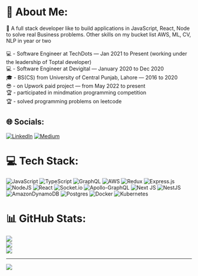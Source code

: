 # 💫 About Me:
🌱 A full stack developer  like to build applications in JavaScript, React, Node to solve real Business problems. Other skills on my bucket list AWS, ML, CV, NLP in year or two<br><br>💻 - Software Engineer at TechDots — Jan 2021 to Present (working under the leadership of Toptal developer)<br>💻 - Software Engineer at Devigital — January 2020 to Dec 2020<br>🎓 - BS(CS) from University of Central Punjab, Lahore — 2016 to 2020<br>😎 - on Upwork paid project — from May 2022 to present<br>🏆 - participated in mindmation programming competition<br>🏆 - solved programming problems on leetcode


## 🌐 Socials:
[![LinkedIn](https://img.shields.io/badge/LinkedIn-%230077B5.svg?logo=linkedin&logoColor=white)](https://linkedin.com/in/muhammad-ibrahim-6933b9198) [![Medium](https://img.shields.io/badge/Medium-12100E?logo=medium&logoColor=white)](https://medium.com/@ibrahimjamil090) 

# 💻 Tech Stack:
![JavaScript](https://img.shields.io/badge/javascript-%23323330.svg?style=flat&logo=javascript&logoColor=%23F7DF1E) ![TypeScript](https://img.shields.io/badge/typescript-%23007ACC.svg?style=flat&logo=typescript&logoColor=white) ![GraphQL](https://img.shields.io/badge/-GraphQL-E10098?style=flat&logo=graphql&logoColor=white) ![AWS](https://img.shields.io/badge/AWS-%23FF9900.svg?style=flat&logo=amazon-aws&logoColor=white) ![Redux](https://img.shields.io/badge/redux-%23593d88.svg?style=flat&logo=redux&logoColor=white) ![Express.js](https://img.shields.io/badge/express.js-%23404d59.svg?style=flat&logo=express&logoColor=%2361DAFB) ![NodeJS](https://img.shields.io/badge/node.js-6DA55F?style=flat&logo=node.js&logoColor=white) ![React](https://img.shields.io/badge/react-%2320232a.svg?style=flat&logo=react&logoColor=%2361DAFB) ![Socket.io](https://img.shields.io/badge/Socket.io-black?style=flat&logo=socket.io&badgeColor=010101) ![Apollo-GraphQL](https://img.shields.io/badge/-ApolloGraphQL-311C87?style=flat&logo=apollo-graphql) ![Next JS](https://img.shields.io/badge/Next-black?style=flat&logo=next.js&logoColor=white) ![NestJS](https://img.shields.io/badge/nestjs-%23E0234E.svg?style=flat&logo=nestjs&logoColor=white) ![AmazonDynamoDB](https://img.shields.io/badge/Amazon%20DynamoDB-4053D6?style=flat&logo=Amazon%20DynamoDB&logoColor=white)  ![Postgres](https://img.shields.io/badge/postgres-%23316192.svg?style=flat&logo=postgresql&logoColor=white) ![Docker](https://img.shields.io/badge/docker-%230db7ed.svg?style=flat&logo=docker&logoColor=white) ![Kubernetes](https://img.shields.io/badge/kubernetes-%23326ce5.svg?style=flat&logo=kubernetes&logoColor=white)
# 📊 GitHub Stats:
![](https://github-readme-stats.vercel.app/api?username=ibrahimjamil&theme=blue-green&hide_border=false&include_all_commits=true&count_private=true)<br/>
![](https://github-readme-streak-stats.herokuapp.com/?user=ibrahimjamil&theme=blue-green&hide_border=false)<br/>
![](https://github-readme-stats.vercel.app/api/top-langs/?username=ibrahimjamil&theme=blue-green&hide_border=false&include_all_commits=true&count_private=true&layout=compact)

---
[![](https://visitcount.itsvg.in/api?id=ibrahimjamil&icon=2&color=1)](https://visitcount.itsvg.in)

<!-- Proudly created with GPRM ( https://gprm.itsvg.in ) -->
